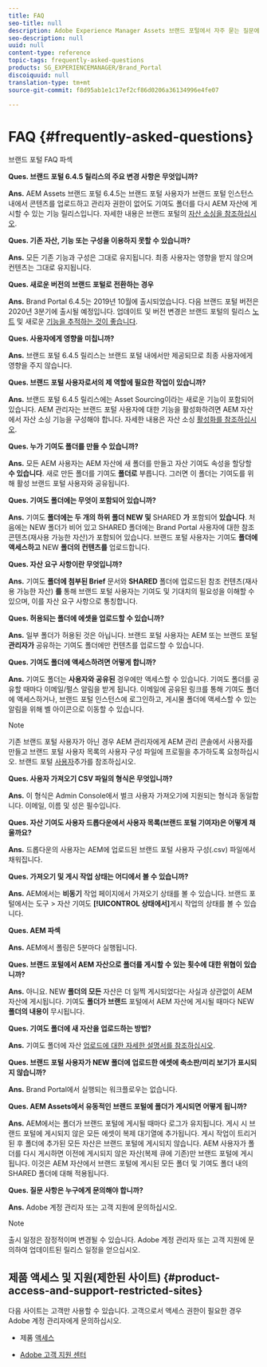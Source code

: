 ```yaml
---
title: FAQ
seo-title: null
description: Adobe Experience Manager Assets 브랜드 포털에서 자주 묻는 질문에 대한 통찰력을 얻을 수 있습니다.
seo-description: null
uuid: null
content-type: reference
topic-tags: frequently-asked-questions
products: SG_EXPERIENCEMANAGER/Brand_Portal
discoiquuid: null
translation-type: tm+mt
source-git-commit: f8d95ab1e1c17ef2cf86d0206a36134996e4fe07

---
```



# FAQ {#frequently-asked-questions}

브랜드 포털 FAQ 파섹



**Ques. 브랜드 포털 6.4.5 릴리스의 주요 변경 사항은 무엇입니까?**

**Ans.** AEM Assets 브랜드 포털 6.4.5는 브랜드 포털 사용자가 브랜드 포털 인스턴스 내에서 콘텐츠를 업로드하고 관리자 권한이 없어도 기여도 폴더를 다시 AEM 자산에 게시할 수 있는 기능 릴리스입니다.
자세한 내용은 브랜드 포털의 [자산 소싱을 참조하십시오](brand-portal-asset-sourcing.md).



**Ques. 기존 자산, 기능 또는 구성을 이용하지 못할 수 있습니까?**

**Ans.** 모든 기존 기능과 구성은 그대로 유지됩니다. 최종 사용자는 영향을 받지 않으며 컨텐츠는 그대로 유지됩니다.



**Ques. 새로운 버전의 브랜드 포털로 전환하는 경우**

**Ans.** Brand Portal 6.4.5는 2019년 10월에 출시되었습니다. 다음 브랜드 포털 버전은 2020년 3분기에 출시될 예정입니다.
업데이트 및 버전 변경은 브랜드 포털의 릴리스 [노트](brand-portal-release-notes.md) 및 새로운 [기능을 추적하는 것이 좋습니다](whats-new.md).



**Ques. 사용자에게 영향을 미칩니까?**

**Ans.** 브랜드 포털 6.4.5 릴리스는 브랜드 포털 내에서만 제공되므로 최종 사용자에게 영향을 주지 않습니다.



**Ques. 브랜드 포털 사용자로서의 제 역할에 필요한 작업이 있습니까?**

**Ans.** 브랜드 포털 6.4.5 릴리스에는 Asset Sourcing이라는 새로운 기능이 포함되어 있습니다. AEM 관리자는 브랜드 포털 사용자에 대한 기능을 활성화하려면 AEM 자산에서 자산 소싱 기능을 구성해야 합니다. 자세한 내용은 자산 소싱 [활성화를 참조하십시오](brand-portal-configure-asset-sourcing.md).



**Ques. 누가 기여도 폴더를 만들 수 있습니까?**

**Ans.** 모든 AEM 사용자는 AEM 자산에 새 폴더를 만들고 자산 기여도 속성을 할당할 **수 있습니다**. 새로 만든 폴더를 기여도 **폴더로** 부릅니다.
그러면 이 폴더는 기여도를 위해 활성 브랜드 포털 사용자와 공유됩니다.



**Ques. 기여도 폴더에는 무엇이 포함되어 있습니까?**

**Ans.** 기여도 **폴더에는 두 개의 하위 폴더 NEW 및** SHARED **가** 포함되어 **있습니다**. 처음에는 NEW 폴더가 비어 있고 SHARED 폴더에는 Brand Portal 사용자에 대한 참조 콘텐츠(재사용 가능한 자산)가 포함되어 있습니다.
브랜드 포털 사용자는 기여도 **폴더에 액세스하고** NEW **폴더의 컨텐츠를** 업로드합니다.



**Ques. 자산 요구 사항이란 무엇입니까?**

**Ans.** 기여도 **폴더에 첨부된 Brief** 문서와 **SHARED** 폴더에 업로드된 참조 컨텐츠(재사용 가능한 자산) **를** 통해 브랜드 포털 사용자는 기여도 및 기대치의 필요성을 이해할 수 있으며, 이를 자산 요구 사항으로 통칭합니다.



**Ques. 허용되는 폴더에 에셋을 업로드할 수 있습니까?**

**Ans.** 일부 폴더가 허용된 것은 아닙니다. 브랜드 포털 사용자는 AEM 또는 브랜드 포털 **관리자가** 공유하는 기여도 폴더에만 컨텐츠를 업로드할 수 있습니다.



**Ques. 기여도 폴더에 액세스하려면 어떻게 합니까?**

**Ans.** 기여도 폴더는 **사용자와 공유된** 경우에만 액세스할 수 있습니다. 기여도 폴더를 공유할 때마다 이메일/펄스 알림을 받게 됩니다. 이메일에 공유된 링크를 통해 기여도 폴더에 액세스하거나, 브랜드 포털 인스턴스에 로그인하고, 게시물 폴더에 액세스할 수 있는 알림을 위해 벨 아이콘으로 이동할 수 있습니다.

>[!NOTE]
>
>기존 브랜드 포털 사용자가 아닌 경우 AEM 관리자에게 AEM 관리 콘솔에서 사용자를 만들고 브랜드 포털 사용자 목록의 사용자 구성 파일에 프로필을 추가하도록 요청하십시오. 브랜드 포털 [사용자](brand-portal-configure-asset-sourcing.md)추가를 참조하십시오.



**Ques. 사용자 가져오기 CSV 파일의 형식은 무엇입니까?**

**Ans.** 이 형식은 Admin Console에서 벌크 사용자 가져오기에 지원되는 형식과 동일합니다. 이메일, 이름 및 성은 필수입니다.



**Ques. 자산 기여도 사용자 드롭다운에서 사용자 목록(브랜드 포털 기여자)은 어떻게 채울까요?**

**Ans.** 드롭다운의 사용자는 AEM에 업로드된 브랜드 포털 사용자 구성(.csv) 파일에서 채워집니다.



**Ques. 가져오기 및 게시 작업 상태는 어디에서 볼 수 있습니까?**

**Ans.** AEM에서는 **비동기** 작업 페이지에서 가져오기 상태를 볼 수 있습니다. 브랜드 포털에서는 도구 &gt; 자산 기여도 **[!UICONTROL 상태에서]**&#x200B;게시 작업의 상태를 볼 수 있습니다.



**Ques. AEM 파섹**

**Ans.** AEM에서 폴링은 5분마다 실행됩니다.



**Ques. 브랜드 포털에서 AEM 자산으로 폴더를 게시할 수 있는 횟수에 대한 위협이 있습니까?**

**Ans.** 아니요. NEW **폴더의 모든** 자산은 더 일찍 게시되었다는 사실과 상관없이 AEM 자산에 게시됩니다. 기여도 **폴더가 브랜드** 포털에서 AEM 자산에 게시될 때마다 NEW **폴더의 내용이** 무시됩니다.



**Ques. 기여도 폴더에 새 자산을 업로드하는 방법?**

**Ans.** 기여도 폴더에 자산 [업로드에 대한 자세한 설명서를 참조하십시오](brand-portal-upload-assets-to-contribution-folder.md).



**Ques. 브랜드 포털 사용자가 NEW 폴더에 업로드한 에셋에 축소판/미리 보기가 표시되지 않습니까?**

**Ans.** Brand Portal에서 실행되는 워크플로우는 없습니다.



**Ques. AEM Assets에서 유동적인 브랜드 포털에 폴더가 게시되면 어떻게 됩니까?**

**Ans.** AEM에서는 폴더가 브랜드 포털에 게시될 때마다 로그가 유지됩니다. 게시 시 브랜드 포털에 게시되지 않은 모든 에셋이 복제 대기열에 추가됩니다. 게시 작업이 트리거된 후 폴더에 추가된 모든 자산은 브랜드 포털에 게시되지 않습니다. AEM 사용자가 폴더를 다시 게시하면 이전에 게시되지 않은 자산(복제 큐에 기존)만 브랜드 포털에 게시됩니다.
이것은 AEM 자산에서 브랜드 포털에 게시된 모든 폴더 및 기여도 폴더 내의 SHARED 폴더에 대해 적용됩니다.



**Ques. 질문 사항은 누구에게 문의해야 합니까?**

**Ans.** Adobe 계정 관리자 또는 고객 지원에 문의하십시오.


>[!NOTE]
>
>출시 일정은 잠정적이며 변경될 수 있습니다. Adobe 계정 관리자 또는 고객 지원에 문의하여 업데이트된 릴리스 일정을 얻으십시오.




## 제품 액세스 및 지원(제한된 사이트) {#product-access-and-support-restricted-sites}

다음 사이트는 고객만 사용할 수 있습니다. 고객으로서 액세스 권한이 필요한 경우 Adobe 계정 관리자에게 문의하십시오.

* [](https://daycare.day.com) 제품 [액세스](https://login.marketing.adobe.com)

* [Adobe 고객 지원 센터](https://helpx.adobe.com/contact.html)

